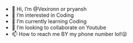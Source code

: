 - 👋 Hi, I’m @Vexironn or pryansh
- 👀 I’m interested in Coding
- 🌱 I’m currently learning Coding
- 💞️ I’m looking to collaborate on Youtube
- 📫 How to reach me BY my phone number lol!😜

<!---
Wolfcreator123/Wolfcreator123 is a ✨ special ✨ repository because its `README.md` (this file) appears on your GitHub profile.
You can click the Preview link to take a look at your changes.
--->
